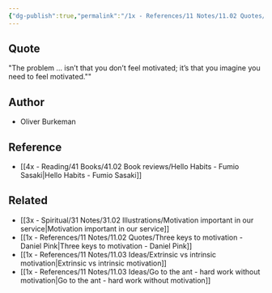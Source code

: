```yaml
---
{"dg-publish":true,"permalink":"/1x - References/11 Notes/11.02 Quotes/The problem isnt that you dont feel motivated - Oliver Burkeman/","title":"The problem isnt that you dont feel motivated - Oliver Burkeman","created":"2023-01-23T18:31:40.000+03:00","updated":"2024-02-14T20:18:37.498+03:00"}
---
```



## Quote
"The problem … isn’t that you don’t feel motivated; it’s that you imagine you need to feel motivated.""

## Author
- Oliver Burkeman

## Reference
- [[4x - Reading/41 Books/41.02 Book reviews/Hello Habits - Fumio Sasaki\|Hello Habits - Fumio Sasaki]]

## Related
- [[3x - Spiritual/31 Notes/31.02 Illustrations/Motivation important in our service\|Motivation important in our service]]
- [[1x - References/11 Notes/11.02 Quotes/Three keys to motivation - Daniel Pink\|Three keys to motivation - Daniel Pink]]
- [[1x - References/11 Notes/11.03 Ideas/Extrinsic vs intrinsic motivation\|Extrinsic vs intrinsic motivation]]
- [[1x - References/11 Notes/11.03 Ideas/Go to the ant - hard work without motivation\|Go to the ant - hard work without motivation]]